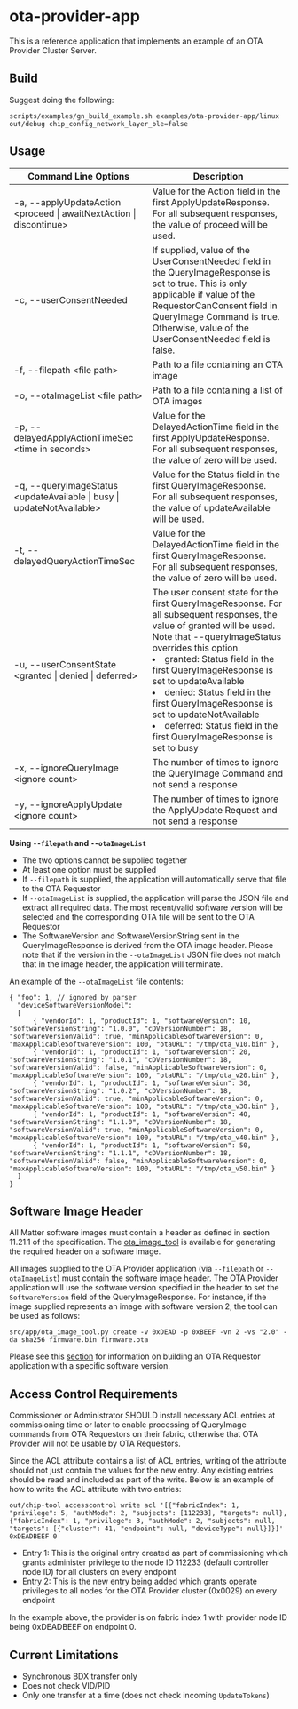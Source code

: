 # ota-provider-app

This is a reference application that implements an example of an OTA Provider
Cluster Server.

## Build

Suggest doing the following:

```
scripts/examples/gn_build_example.sh examples/ota-provider-app/linux out/debug chip_config_network_layer_ble=false
```

## Usage

| Command Line Options                                                     | Description                                                                                                                                                                                                                                                                                                                                                                                                                            |
| ------------------------------------------------------------------------ | -------------------------------------------------------------------------------------------------------------------------------------------------------------------------------------------------------------------------------------------------------------------------------------------------------------------------------------------------------------------------------------------------------------------------------------- |
| -a, --applyUpdateAction \<proceed \| awaitNextAction \| discontinue\>    | Value for the Action field in the first ApplyUpdateResponse.<br>For all subsequent responses, the value of proceed will be used.                                                                                                                                                                                                                                                                                                       |
| -c, --userConsentNeeded                                                  | If supplied, value of the UserConsentNeeded field in the QueryImageResponse is set to true. This is only applicable if value of the RequestorCanConsent field in QueryImage Command is true.<br>Otherwise, value of the UserConsentNeeded field is false.                                                                                                                                                                              |
| -f, --filepath \<file path\>                                             | Path to a file containing an OTA image                                                                                                                                                                                                                                                                                                                                                                                                 |
| -o, --otaImageList \<file path\>                                         | Path to a file containing a list of OTA images                                                                                                                                                                                                                                                                                                                                                                                         |
| -p, --delayedApplyActionTimeSec \<time in seconds\>                      | Value for the DelayedActionTime field in the first ApplyUpdateResponse.<br>For all subsequent responses, the value of zero will be used.                                                                                                                                                                                                                                                                                               |
| -q, --queryImageStatus \<updateAvailable \| busy \| updateNotAvailable\> | Value for the Status field in the first QueryImageResponse.<br>For all subsequent responses, the value of updateAvailable will be used.                                                                                                                                                                                                                                                                                                |
| -t, --delayedQueryActionTimeSec <time>                                   | Value for the DelayedActionTime field in the first QueryImageResponse.<br>For all subsequent responses, the value of zero will be used.                                                                                                                                                                                                                                                                                                |
| -u, --userConsentState \<granted \| denied \| deferred\>                 | The user consent state for the first QueryImageResponse. For all subsequent responses, the value of granted will be used.<br>Note that --queryImageStatus overrides this option.<li> granted: Status field in the first QueryImageResponse is set to updateAvailable <li> denied: Status field in the first QueryImageResponse is set to updateNotAvailable <li> deferred: Status field in the first QueryImageResponse is set to busy |
| -x, --ignoreQueryImage \<ignore count\>                                  | The number of times to ignore the QueryImage Command and not send a response                                                                                                                                                                                                                                                                                                                                                           |
| -y, --ignoreApplyUpdate \<ignore count\>                                 | The number of times to ignore the ApplyUpdate Request and not send a response                                                                                                                                                                                                                                                                                                                                                          |

**Using `--filepath` and `--otaImageList`**

-   The two options cannot be supplied together
-   At least one option must be supplied
-   If `--filepath` is supplied, the application will automatically serve that
    file to the OTA Requestor
-   If `--otaImageList` is supplied, the application will parse the JSON file
    and extract all required data. The most recent/valid software version will
    be selected and the corresponding OTA file will be sent to the OTA Requestor
-   The SoftwareVersion and SoftwareVersionString sent in the QueryImageResponse
    is derived from the OTA image header. Please note that if the version in the
    `--otaImageList` JSON file does not match that in the image header, the
    application will terminate.

An example of the `--otaImageList` file contents:

```
{ "foo": 1, // ignored by parser
  "deviceSoftwareVersionModel":
  [
      { "vendorId": 1, "productId": 1, "softwareVersion": 10, "softwareVersionString": "1.0.0", "cDVersionNumber": 18, "softwareVersionValid": true, "minApplicableSoftwareVersion": 0, "maxApplicableSoftwareVersion": 100, "otaURL": "/tmp/ota_v10.bin" },
      { "vendorId": 1, "productId": 1, "softwareVersion": 20, "softwareVersionString": "1.0.1", "cDVersionNumber": 18, "softwareVersionValid": false, "minApplicableSoftwareVersion": 0, "maxApplicableSoftwareVersion": 100, "otaURL": "/tmp/ota_v20.bin" },
      { "vendorId": 1, "productId": 1, "softwareVersion": 30, "softwareVersionString": "1.0.2", "cDVersionNumber": 18, "softwareVersionValid": true, "minApplicableSoftwareVersion": 0, "maxApplicableSoftwareVersion": 100, "otaURL": "/tmp/ota_v30.bin" },
      { "vendorId": 1, "productId": 1, "softwareVersion": 40, "softwareVersionString": "1.1.0", "cDVersionNumber": 18, "softwareVersionValid": true, "minApplicableSoftwareVersion": 0, "maxApplicableSoftwareVersion": 100, "otaURL": "/tmp/ota_v40.bin" },
      { "vendorId": 1, "productId": 1, "softwareVersion": 50, "softwareVersionString": "1.1.1", "cDVersionNumber": 18, "softwareVersionValid": false, "minApplicableSoftwareVersion": 0, "maxApplicableSoftwareVersion": 100, "otaURL": "/tmp/ota_v50.bin" }
  ]
}
```

## Software Image Header

All Matter software images must contain a header as defined in section 11.21.1
of the specification. The
[ota_image_tool](https://github.com/project-chip/connectedhomeip/blob/master/src/app/ota_image_tool.py)
is available for generating the required header on a software image.

All images supplied to the OTA Provider application (via `--filepath` or
`--otaImageList`) must contain the software image header. The OTA Provider
application will use the software version specified in the header to set the
`SoftwareVersion` field of the QueryImageResponse. For instance, if the image
supplied represents an image with software version 2, the tool can be used as
follows:

```
src/app/ota_image_tool.py create -v 0xDEAD -p 0xBEEF -vn 2 -vs "2.0" -da sha256 firmware.bin firmware.ota
```

Please see this
[section](https://github.com/project-chip/connectedhomeip/tree/master/examples/ota-requestor-app/linux#generate-images)
for information on building an OTA Requestor application with a specific
software version.

## Access Control Requirements

Commissioner or Administrator SHOULD install necessary ACL entries at
commissioning time or later to enable processing of QueryImage commands from OTA
Requestors on their fabric, otherwise that OTA Provider will not be usable by
OTA Requestors.

Since the ACL attribute contains a list of ACL entries, writing of the attribute
should not just contain the values for the new entry. Any existing entries
should be read and included as part of the write. Below is an example of how to
write the ACL attribute with two entries:

```
out/chip-tool accesscontrol write acl '[{"fabricIndex": 1, "privilege": 5, "authMode": 2, "subjects": [112233], "targets": null}, {"fabricIndex": 1, "privilege": 3, "authMode": 2, "subjects": null, "targets": [{"cluster": 41, "endpoint": null, "deviceType": null}]}]' 0xDEADBEEF 0
```

-   Entry 1: This is the original entry created as part of commissioning which
    grants administer privilege to the node ID 112233 (default controller node
    ID) for all clusters on every endpoint
-   Entry 2: This is the new entry being added which grants operate privileges
    to all nodes for the OTA Provider cluster (0x0029) on every endpoint

In the example above, the provider is on fabric index 1 with provider node ID
being 0xDEADBEEF on endpoint 0.

## Current Limitations

-   Synchronous BDX transfer only
-   Does not check VID/PID
-   Only one transfer at a time (does not check incoming `UpdateTokens`)
